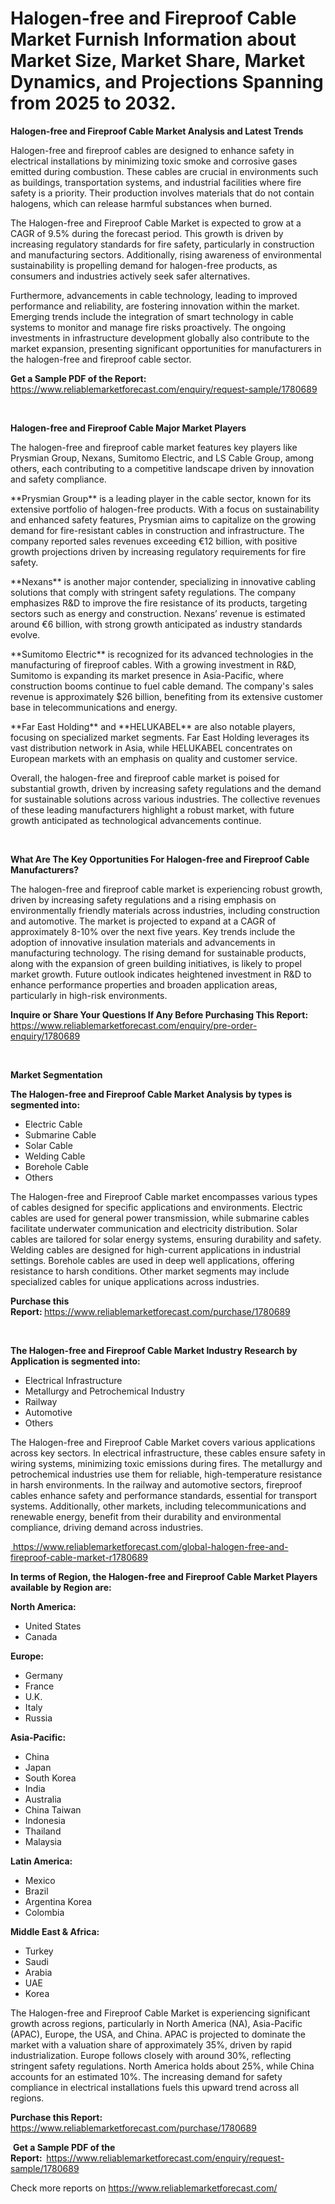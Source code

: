 <p><h1>Halogen-free and Fireproof Cable Market Furnish Information about Market Size, Market Share, Market Dynamics, and Projections Spanning from 2025 to 2032.</h1></p><p><strong>Halogen-free and Fireproof Cable Market Analysis and Latest Trends</strong></p>
<p><p>Halogen-free and fireproof cables are designed to enhance safety in electrical installations by minimizing toxic smoke and corrosive gases emitted during combustion. These cables are crucial in environments such as buildings, transportation systems, and industrial facilities where fire safety is a priority. Their production involves materials that do not contain halogens, which can release harmful substances when burned.</p><p>The Halogen-free and Fireproof Cable Market is expected to grow at a CAGR of 9.5% during the forecast period. This growth is driven by increasing regulatory standards for fire safety, particularly in construction and manufacturing sectors. Additionally, rising awareness of environmental sustainability is propelling demand for halogen-free products, as consumers and industries actively seek safer alternatives. </p><p>Furthermore, advancements in cable technology, leading to improved performance and reliability, are fostering innovation within the market. Emerging trends include the integration of smart technology in cable systems to monitor and manage fire risks proactively. The ongoing investments in infrastructure development globally also contribute to the market expansion, presenting significant opportunities for manufacturers in the halogen-free and fireproof cable sector.</p></p>
<p><strong>Get a Sample PDF of the Report:&nbsp;</strong> <a href="https://www.reliablemarketforecast.com/enquiry/request-sample/1780689?utm_campaign=3307&utm_medium=2&utm_source=Github&utm_content=ia&utm_term=25032025&utm_id=halogen-free-and-fireproof-cable">https://www.reliablemarketforecast.com/enquiry/request-sample/1780689</a></p>
<p>&nbsp;</p>
<p><strong>Halogen-free and Fireproof Cable Major Market Players</strong></p>
<p><p>The halogen-free and fireproof cable market features key players like Prysmian Group, Nexans, Sumitomo Electric, and LS Cable Group, among others, each contributing to a competitive landscape driven by innovation and safety compliance. </p><p>**Prysmian Group** is a leading player in the cable sector, known for its extensive portfolio of halogen-free products. With a focus on sustainability and enhanced safety features, Prysmian aims to capitalize on the growing demand for fire-resistant cables in construction and infrastructure. The company reported sales revenues exceeding €12 billion, with positive growth projections driven by increasing regulatory requirements for fire safety.</p><p>**Nexans** is another major contender, specializing in innovative cabling solutions that comply with stringent safety regulations. The company emphasizes R&D to improve the fire resistance of its products, targeting sectors such as energy and construction. Nexans’ revenue is estimated around €6 billion, with strong growth anticipated as industry standards evolve.</p><p>**Sumitomo Electric** is recognized for its advanced technologies in the manufacturing of fireproof cables. With a growing investment in R&D, Sumitomo is expanding its market presence in Asia-Pacific, where construction booms continue to fuel cable demand. The company's sales revenue is approximately $26 billion, benefiting from its extensive customer base in telecommunications and energy.</p><p>**Far East Holding** and **HELUKABEL** are also notable players, focusing on specialized market segments. Far East Holding leverages its vast distribution network in Asia, while HELUKABEL concentrates on European markets with an emphasis on quality and customer service.</p><p>Overall, the halogen-free and fireproof cable market is poised for substantial growth, driven by increasing safety regulations and the demand for sustainable solutions across various industries. The collective revenues of these leading manufacturers highlight a robust market, with future growth anticipated as technological advancements continue.</p></p>
<p>&nbsp;</p>
<p><strong>What Are The Key Opportunities For Halogen-free and Fireproof Cable Manufacturers?</strong></p>
<p><p>The halogen-free and fireproof cable market is experiencing robust growth, driven by increasing safety regulations and a rising emphasis on environmentally friendly materials across industries, including construction and automotive. The market is projected to expand at a CAGR of approximately 8-10% over the next five years. Key trends include the adoption of innovative insulation materials and advancements in manufacturing technology. The rising demand for sustainable products, along with the expansion of green building initiatives, is likely to propel market growth. Future outlook indicates heightened investment in R&D to enhance performance properties and broaden application areas, particularly in high-risk environments.</p></p>
<p><strong>Inquire or Share Your Questions If Any Before Purchasing This Report:</strong> <a href="https://www.reliablemarketforecast.com/enquiry/pre-order-enquiry/1780689?utm_campaign=3307&utm_medium=2&utm_source=Github&utm_content=ia&utm_term=25032025&utm_id=halogen-free-and-fireproof-cable">https://www.reliablemarketforecast.com/enquiry/pre-order-enquiry/1780689</a></p>
<p>&nbsp;</p>
<p><strong>Market Segmentation</strong></p>
<p><strong>The Halogen-free and Fireproof Cable Market Analysis by types is segmented into:</strong></p>
<p><ul><li>Electric Cable</li><li>Submarine Cable</li><li>Solar Cable</li><li>Welding Cable</li><li>Borehole Cable</li><li>Others</li></ul></p>
<p><p>The Halogen-free and Fireproof Cable market encompasses various types of cables designed for specific applications and environments. Electric cables are used for general power transmission, while submarine cables facilitate underwater communication and electricity distribution. Solar cables are tailored for solar energy systems, ensuring durability and safety. Welding cables are designed for high-current applications in industrial settings. Borehole cables are used in deep well applications, offering resistance to harsh conditions. Other market segments may include specialized cables for unique applications across industries.</p></p>
<p><strong>Purchase this Report:&nbsp;</strong><a href="https://www.reliablemarketforecast.com/purchase/1780689?utm_campaign=3307&utm_medium=2&utm_source=Github&utm_content=ia&utm_term=25032025&utm_id=halogen-free-and-fireproof-cable">https://www.reliablemarketforecast.com/purchase/1780689</a></p>
<p>&nbsp;</p>
<p><strong>The Halogen-free and Fireproof Cable Market Industry Research by Application is segmented into:</strong></p>
<p><ul><li>Electrical Infrastructure</li><li>Metallurgy and Petrochemical Industry</li><li>Railway</li><li>Automotive</li><li>Others</li></ul></p>
<p><p>The Halogen-free and Fireproof Cable Market covers various applications across key sectors. In electrical infrastructure, these cables ensure safety in wiring systems, minimizing toxic emissions during fires. The metallurgy and petrochemical industries use them for reliable, high-temperature resistance in harsh environments. In the railway and automotive sectors, fireproof cables enhance safety and performance standards, essential for transport systems. Additionally, other markets, including telecommunications and renewable energy, benefit from their durability and environmental compliance, driving demand across industries.</p></p>
<p><a href="https://www.reliablemarketforecast.com/global-halogen-free-and-fireproof-cable-market-r1780689?utm_campaign=3307&utm_medium=2&utm_source=Github&utm_content=ia&utm_term=25032025&utm_id=halogen-free-and-fireproof-cable">&nbsp;https://www.reliablemarketforecast.com/global-halogen-free-and-fireproof-cable-market-r1780689</a></p>
<p><strong>In terms of Region, the Halogen-free and Fireproof Cable Market Players available by Region are:</strong></p>
<p>
    <p> <strong> North America: </strong>
        <ul>
            <li>United States</li>
            <li>Canada</li>
        </ul>
        </p> 
    <p> <strong> Europe: </strong>
        <ul>
            <li>Germany</li>
            <li>France</li>
            <li>U.K.</li>
            <li>Italy</li>
            <li>Russia</li>
        </ul>
        </p> 
    <p> <strong> Asia-Pacific: </strong>
        <ul>
            <li>China</li>
            <li>Japan</li>
            <li>South Korea</li>
            <li>India</li>
            <li>Australia</li>
            <li>China Taiwan</li>
            <li>Indonesia</li>
            <li>Thailand</li>
            <li>Malaysia</li>
        </ul>
        </p> 
    <p> <strong> Latin America: </strong>
        <ul>
            <li>Mexico</li>
            <li>Brazil</li>
            <li>Argentina Korea</li>
            <li>Colombia</li>
        </ul>
        </p> 
    <p> <strong> Middle East & Africa: </strong>
        <ul>
            <li>Turkey</li>
            <li>Saudi</li>
            <li>Arabia</li>
            <li>UAE</li>
            <li>Korea</li>
        </ul>
    </p>
    </p>
<p><p>The Halogen-free and Fireproof Cable Market is experiencing significant growth across regions, particularly in North America (NA), Asia-Pacific (APAC), Europe, the USA, and China. APAC is projected to dominate the market with a valuation share of approximately 35%, driven by rapid industrialization. Europe follows closely with around 30%, reflecting stringent safety regulations. North America holds about 25%, while China accounts for an estimated 10%. The increasing demand for safety compliance in electrical installations fuels this upward trend across all regions.</p></p>
<p><strong>Purchase this Report: </strong><a href="https://www.reliablemarketforecast.com/purchase/1780689?utm_campaign=3307&utm_medium=2&utm_source=Github&utm_content=ia&utm_term=25032025&utm_id=halogen-free-and-fireproof-cable">https://www.reliablemarketforecast.com/purchase/1780689</a></p>
<p>&nbsp;<strong>Get a Sample PDF of the Report:&nbsp;&nbsp;</strong><a href="https://www.reliablemarketforecast.com/enquiry/request-sample/1780689?utm_campaign=3307&utm_medium=2&utm_source=Github&utm_content=ia&utm_term=25032025&utm_id=halogen-free-and-fireproof-cable">https://www.reliablemarketforecast.com/enquiry/request-sample/1780689</a></p>
<p><strong></strong></p>
<p>Check more reports on <a href="https://www.reliablemarketforecast.com/?utm_campaign=3307&utm_medium=2&utm_source=Github&utm_content=ia&utm_term=25032025&utm_id=halogen-free-and-fireproof-cable">https://www.reliablemarketforecast.com/</a></p>